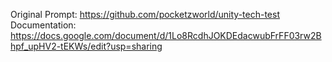 Original Prompt: https://github.com/pocketzworld/unity-tech-test
Documentation: https://docs.google.com/document/d/1Lo8RcdhJOKDEdacwubFrFF03rw2Bhpf_upHV2-tEKWs/edit?usp=sharing